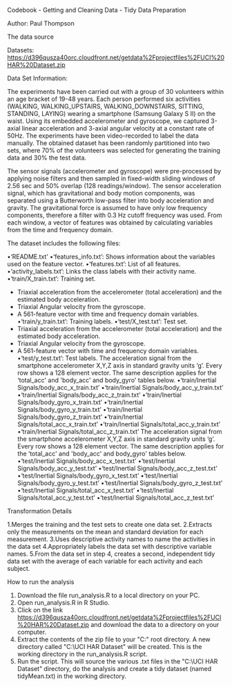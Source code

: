 Codebook - Getting and Cleaning Data - Tidy Data Preparation

Author: Paul Thompson

The data source

Datasets: https://d396qusza40orc.cloudfront.net/getdata%2Fprojectfiles%2FUCI%20HAR%20Dataset.zip

Data Set Information:

The experiments have been carried out with a group of 30 volunteers within an age bracket of 19-48 years. Each person performed six activities (WALKING, WALKING_UPSTAIRS, WALKING_DOWNSTAIRS, SITTING, STANDING, LAYING) wearing a smartphone (Samsung Galaxy S II) on the waist. Using its embedded accelerometer and gyroscope, we captured 3-axial linear acceleration and 3-axial angular velocity at a constant rate of 50Hz. The experiments have been video-recorded to label the data manually. The obtained dataset has been randomly partitioned into two sets, where 70% of the volunteers was selected for generating the training data and 30% the test data. 

The sensor signals (accelerometer and gyroscope) were pre-processed by applying noise filters and then sampled in fixed-width sliding windows of 2.56 sec and 50% overlap (128 readings/window). The sensor acceleration signal, which has gravitational and body motion components, was separated using a Butterworth low-pass filter into body acceleration and gravity. The gravitational force is assumed to have only low frequency components, therefore a filter with 0.3 Hz cutoff frequency was used. From each window, a vector of features was obtained by calculating variables from the time and frequency domain.



The dataset includes the following files:


•‘README.txt’
•‘features_info.txt’: Shows information about the variables used on the feature vector.
•‘features.txt’: List of all features.
•‘activity_labels.txt’: Links the class labels with their activity name.
•‘train/X_train.txt’: Training set.
 - Triaxial acceleration from the accelerometer (total acceleration) and the estimated body acceleration. 
 - Triaxial Angular velocity from the gyroscope. 
 - A 561-feature vector with time and frequency domain variables. 
•‘train/y_train.txt’: Training labels.
•‘test/X_test.txt’: Test set.
 - Triaxial acceleration from the accelerometer (total acceleration) and the estimated body acceleration. 
 - Triaxial Angular velocity from the gyroscope. 
 - A 561-feature vector with time and frequency domain variables. 
•‘test/y_test.txt’: Test labels.
The acceleration signal from the smartphone accelerometer X,Y,Z axis in standard gravity units ‘g’. Every row shows a 128 element vector. The same description applies for the ‘total_acc' and 'body_acc' and body_gyro' tables below. 
•‘train/Inertial Signals/body_acc_x_train.txt’
•‘train/Inertial Signals/body_acc_y_train.txt’
•‘train/Inertial Signals/body_acc_z_train.txt’
•‘train/Inertial Signals/body_gyro_x_train.txt’
•‘train/Inertial Signals/body_gyro_y_train.txt’
•‘train/Inertial Signals/body_gyro_z_train.txt’
•‘train/Inertial Signals/total_acc_x_train.txt’
•‘train/Inertial Signals/total_acc_y_train.txt’
•‘train/Inertial Signals/total_acc_z_train.txt’
The acceleration signal from the smartphone accelerometer X,Y,Z axis in standard gravity units ‘g’. Every row shows a 128 element vector. The same description applies for the ‘total_acc' and 'body_acc' and body_gyro' tables below. 
•‘test/Inertial Signals/body_acc_x_test.txt’
•‘test/Inertial Signals/body_acc_y_test.txt’
•‘test/Inertial Signals/body_acc_z_test.txt’
•‘test/Inertial Signals/body_gyro_x_test.txt’
•‘test/Inertial Signals/body_gyro_y_test.txt’
•‘test/Inertial Signals/body_gyro_z_test.txt’
•‘test/Inertial Signals/total_acc_x_test.txt’
•‘test/Inertial Signals/total_acc_y_test.txt’
•‘test/Inertial Signals/total_acc_z_test.txt’

Transformation Details

1.Merges the training and the test sets to create one data set.
2.Extracts only the measurements on the mean and standard deviation for each measurement. 
3.Uses descriptive activity names to name the activities in the data set
4.Appropriately labels the data set with descriptive variable names. 
5.From the data set in step 4, creates a second, independent tidy data set with the average of each variable for each activity and each subject.

How to run the analysis

1. Download the file run_analysis.R to a local directory on your PC.
2. Open run_analysis.R in R Studio.
3. Click on the link https://d396qusza40orc.cloudfront.net/getdata%2Fprojectfiles%2FUCI%20HAR%20Dataset.zip and download the data to a directory on your computer.
4. Extract the contents of the zip file to your "C:\" root directory.  A new directory called "C:\UCI HAR Dataset" will be created.  This is the working directory in the run_analysis.R script.
5. Run the script. This will source the various .txt files in the "C:\UCI HAR Dataset" directory, do the analysis and create a tidy dataset (named tidyMean.txt) in the working directory.

